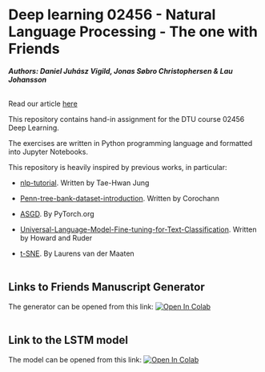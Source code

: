 # Deep learning 02456 - Natural Language Processing - The one with Friends 

***Authors: Daniel Juhász Vigild, Jonas Søbro Christophersen & Lau Johansson*** <br /> <br />

Read our article [here](https://github.com/LauJohansson/DeepLearning_NLP_Friends/blob/master/NATURAL%20LANGUAGE%20PROCESSING%20-%20THE%20ONE%20WITH%20FRIENDS.pdf)

This repository contains hand-in assignment for the DTU course 02456 Deep Learning. 

The exercises are written in Python programming language and formatted into Jupyter Notebooks. 

This repository is heavily inspired by previous works, in particular:

* [nlp-tutorial](https://github.com/graykode/nlp-tutorial/tree/master/3-3.Bi-LSTM). Written by Tae-Hwan Jung

* [Penn-tree-bank-dataset-introduction](https://corochann.com/penn-tree-bank-ptb-dataset-introduction-1456.html). Written by Corochann


* [ASGD](https://pytorch.org/docs/stable/_modules/torch/optim/asgd.html). By PyTorch.org


* [Universal-Language-Model-Fine-tuning-for-Text-Classification](https://www.aclweb.org/anthology/P18-1031.pdf?fbclid=IwAR0-TADs3LWh74b4xbA2QW5OYM5-_5iFu2EBjd_0-KVWOUytnBV5TeS9KGo). Written by Howard and Ruder


* [t-SNE](https://lvdmaaten.github.io/tsne/). By Laurens van der Maaten <br /> <br />




## Links to Friends Manuscript Generator
The generator can be opened from this link:
[![Open In Colab](https://colab.research.google.com/assets/colab-badge.svg)](https://colab.research.google.com/github/LauJohansson/DeepLearning_NLP_Friends/blob/master/Friends_Generator.ipynb) <br /> <br />


## Link to the LSTM model
The model can be opened from this link:
[![Open In Colab](https://colab.research.google.com/assets/colab-badge.svg)](https://colab.research.google.com/github/LauJohansson/DeepLearning_NLP_Friends/blob/master/NLP_The_One_with_Friends.ipynb)








